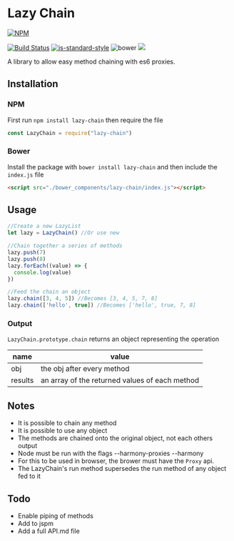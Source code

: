 # Lazy Chain
[![NPM](https://nodei.co/npm/lazy-chain.png)](https://nodei.co/npm/lazy-chain/)

[![Build Status](https://travis-ci.org/eliaslfox/Lazy-Chain.svg?branch=master)](https://travis-ci.org/eliaslfox/Lazy-Chain) [![js-standard-style](https://img.shields.io/badge/code%20style-standard-brightgreen.svg)](http://standardjs.com/) ![bower](https://img.shields.io/bower/v/lazy-chain.svg) ![](https://img.shields.io/npm/l/lazy-chain.svg)

A library to allow easy method chaining with es6 proxies.

## Installation

### NPM
First run `npm install lazy-chain` then require the file

```js
const LazyChain = require("lazy-chain")
```

### Bower
Install the package with `bower install lazy-chain` and then include the `index.js` file

```html
<script src="./bower_components/lazy-chain/index.js"></script>
```

## Usage

```js
//Create a new LazyList
let lazy = LazyChain() //Or use new

//Chain together a series of methods
lazy.push(7)
lazy.push(8)
lazy.forEach((value) => {
  console.log(value)
})

//Feed the chain an object
lazy.chain([3, 4, 5]) //Becomes [3, 4, 5, 7, 8]
lazy.chain(['hello', true]) //Becomes ['hello', true, 7, 8]
```

### Output

`LazyChain.prototype.chain` returns an object representing the operation

| name    | value                                    |
| ------- | ---------------------------------------- |
| obj     | the obj after every method               |
| results | an array of the returned values of each method |



## Notes

* It is possible to chain any method
* It is possible to use any object
* The methods are chained onto the original object, not each others output
* Node must be run with the flags --harmony-proxies --harmony
* For this to be used in browser, the brower must have the `Proxy` api.
* The LazyChain's run method supersedes the run method of any object fed to it

## Todo

* Enable piping of methods
* Add to jspm
* Add a full API.md file